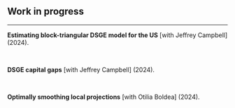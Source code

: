 <!-- RESEARCH CONTENTS -->

<!-- Styling -->
<style> 
a {
    color: var(--link-color);
}

h1,h2,h3,h4,h5.h6 {
    font-style: normal; font-family: var(--title-font) ;
    color: var(--theme-color-dark);
}

details > summary {
    cursor: pointer;
    color: var(--link-color); /* Example style */
    text-decoration: underline;
    list-style:  none; } 

/* Research links behavior */
.research-links { display: inline-block; vertical-align: middle;            /* in-line      */
                  margin-right: 10px; }
 
</style>

<!-- Actual text -->

## Work in progress

<hr text-align="center" class="solid" width="100%">

**Estimating block-triangular DSGE model for the US** [with Jeffrey Campbell] (2024).
<!-- 
<details class="research-links"> <summary> Abstract </summary> This paper builds a simple dynamic stochastic general equilibrium (DSGE) model with distortionary mark-ups. Under non-separable log utility of consumption and hours work, Cobb-Douglas capital accumulation and production functions the standard Euler equation reduces to a difference equation in the aggregate savings rate influenced by the evolution of Mark-ups. We use the model to build and identify a block-triangular VAR of the United States economy based of NIPA accounts that demonstrates the importance of the saving rates as one of key macroeconomic variables that guides the evolution of the US economy.
 </details> -->

</br>

**DSGE capital gaps** [with Jeffrey Campbell] (2024).

</br> 

**Optimally smoothing local projections** [with Otilia Boldea] (2024).

<!-- <details class="research-links"> <summary> Abstract </summary> This project proposes a novel smooth local projection estimator (SLP) that shrinks LP IRF towards IRF generated by vector autoregressive (VAR) estimator in the same sample using generalised ridge regression with coefficient of VAR IRF as the target for shrinking for each individual horizon. The purpose is variance reduction.
 </details> -->